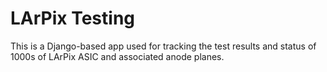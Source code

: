 # LArPix Testing
This is a Django-based app used for tracking the test results and status of 1000s of LArPix ASIC and associated anode planes.
